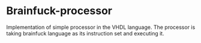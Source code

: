 # Brainfuck-processor
Implementation of simple processor in the VHDL language. The processor is taking brainfuck language as its instruction set and executing it.
